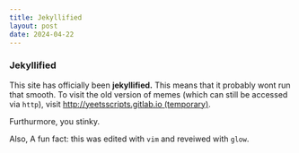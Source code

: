 ```yaml
---
title: Jekyllified
layout: post
date: 2024-04-22
---
```

### Jekyllified

This site has officially been **jekyllified.** This means that it probably wont run that smooth. To visit the old version of memes (which can still be accessed via `http`), visit [http://yeetsscripts.gitlab.io (temporary)](http://yeetsscripts.gitlab.io).

<!--more-->

Furthurmore, you stinky.

Also, A fun fact: this was edited with `vim` and reveiwed with `glow`.



